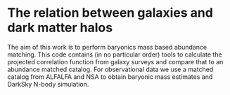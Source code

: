 # The relation between galaxies and dark matter halos

The aim of this work is to perform baryonics mass based abundance matching. This code contains (in no particular order) tools to calculate the projected correlation function from galaxy surveys and compare that to an abundance matched catalog. For observational data we use a matched catalog from ALFALFA and NSA to obtain baryonic mass estimates and DarkSky N-body simulation.


